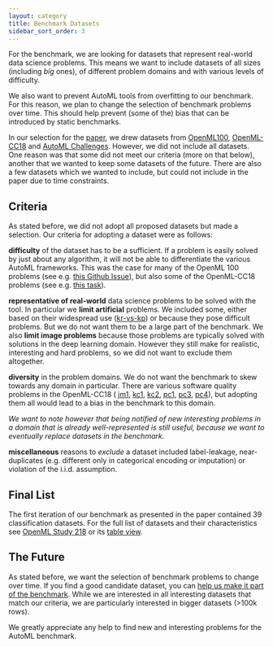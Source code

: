 ```yaml
---
layout: category
title: Benchmark Datasets
sidebar_sort_order: 3
---
```


For the benchmark, we are looking for datasets that represent real-world data science problems.
This means we want to include datasets of all sizes (including *big* ones), of different problem domains and with various levels of difficulty.

We also want to prevent AutoML tools from overfitting to our benchmark.
For this reason, we plan to change the selection of benchmark problems over time.
This should help prevent (some of the) bias that can be introduced by static benchmarks.

In our selection for the [paper](#paper.md), we drew datasets from [OpenML100](https://www.openml.org/s/14), [OpenML-CC18](https://www.openml.org/s/98) and [AutoML Challenges](http://automl.chalearn.org/data).
However, we did not include all datasets.
One reason was that some did not meet our criteria (more on that below), another that we wanted to keep some datasets of the future.
There are also a few datasets which we wanted to include, but could not include in the paper due to time constraints.

## Criteria
As stated before, we did not adopt all proposed datasets but made a selection.
Our criteria for adopting a dataset were as follows:

**difficulty** of the dataset has to be a sufficient.
If a problem is easily solved by just about any algorithm, it will not be able to differentiate the various AutoML frameworks.
This was the case for many of the OpenML 100 problems (see e.g. [this Github Issue](https://github.com/openml/OpenML/issues/491)),
but also some of the OpenML-CC18 problems (see e.g. [this task](https://www.openml.org/t/15)).

**representative of real-world** data science problems to be solved with the tool.
In particular we **limit artificial** problems. 
We included some, either based on their widespread use ([kr-vs-kp](https://www.openml.org/d/3)) or because they pose difficult problems.
But we do not want them to be a large part of the benchmark.
We also **limit image problems** because those problems are typically solved with solutions in the deep learning domain.
However they still make for realistic, interesting and hard problems, so we did not want to exclude them altogether.

**diversity** in the problem domains.
We do not want the benchmark to skew towards any domain in particular.
There are various software quality problems in the OpenML-CC18 (
[jm1](https://www.openml.org/d/1053),
[kc1](https://www.openml.org/d/1067), 
[kc2](https://www.openml.org/d/1063), 
[pc1](https://www.openml.org/d/1068), 
[pc3](https://www.openml.org/d/1050), 
[pc4](https://www.openml.org/d/1049)), but adopting them all would lead to a bias in the benchmark to this domain.

*We want to note however that being notified of new interesting problems in a domain that is already well-represented is still useful,
because we want to eventually replace datasets in the benchmark.*

**miscellaneous** reasons to *exclude* a dataset included label-leakage, near-duplicates (e.g. different only in categorical encoding or imputation) or violation of the i.i.d. assumption.
 


## Final List
The first iteration of our benchmark as presented in the paper contained 39 classification datasets.
For the full list of datasets and their characteristics see [OpenML Study 218](https://www.openml.org/s/218) or its [table view](https://www.openml.org/search?q=tags.tag%3Astudy_218&type=data&table=1&size=39).

## The Future
As stated before, we want the selection of benchmark problems to change over time.
If you find a good candidate dataset, you can [help us make it part of the benchmark](extending.md#adding-a-dataset).
While we are interested in all interesting datasets that match our criteria, we are particularly interested in bigger datasets (>100k rows).

We greatly appreciate any help to find new and interesting problems for the AutoML benchmark.